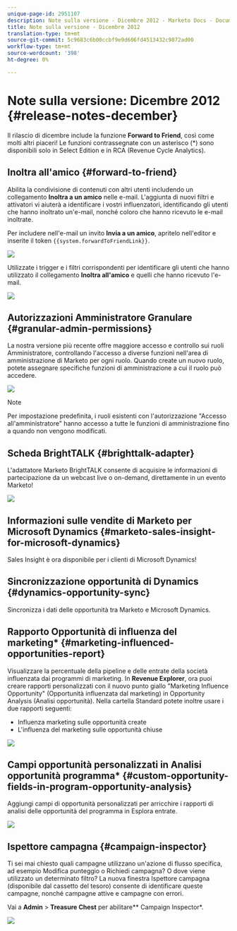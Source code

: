 ```yaml
---
unique-page-id: 2951107
description: Note sulla versione - Dicembre 2012 - Marketo Docs - Documentazione prodotto
title: Note sulla versione - Dicembre 2012
translation-type: tm+mt
source-git-commit: 5c9683c6b00ccbf9e9d606fd4513432c9872ad00
workflow-type: tm+mt
source-wordcount: '398'
ht-degree: 0%

---
```



# Note sulla versione: Dicembre 2012 {#release-notes-december}

Il rilascio di dicembre include la funzione **Forward to Friend**, così come molti altri piaceri! Le funzioni contrassegnate con un asterisco (*) sono disponibili solo in Select Edition e in RCA (Revenue Cycle Analytics).

## Inoltra all&#39;amico {#forward-to-friend}

Abilita la condivisione di contenuti con altri utenti includendo un collegamento **Inoltra a un amico** nelle e-mail. L&#39;aggiunta di nuovi filtri e attivatori vi aiuterà a identificare i vostri influenzatori, identificando gli utenti che hanno inoltrato un&#39;e-mail, nonché coloro che hanno ricevuto le e-mail inoltrate.

Per includere nell&#39;e-mail un invito **Invia a un amico**, apritelo nell&#39;editor e inserite il token `{{system.forwardToFriendLink}}`.

![](assets/image2014-9-23-10-3a50-3a45.png)

Utilizzate i trigger e i filtri corrispondenti per identificare gli utenti che hanno utilizzato il collegamento **Inoltra all&#39;amico** e quelli che hanno ricevuto l&#39;e-mail.

![](assets/image2014-9-23-10-3a50-3a56.png)

## Autorizzazioni Amministratore Granulare {#granular-admin-permissions}

La nostra versione più recente offre maggiore accesso e controllo sui ruoli Amministratore, controllando l&#39;accesso a diverse funzioni nell&#39;area di amministrazione di Marketo per ogni ruolo. Quando create un nuovo ruolo, potete assegnare specifiche funzioni di amministrazione a cui il ruolo può accedere.

![](assets/image2014-9-23-10-3a51-3a18.png)

>[!NOTE]
>
>Per impostazione predefinita, i ruoli esistenti con l&#39;autorizzazione &quot;Accesso all&#39;amministratore&quot; hanno accesso a tutte le funzioni di amministrazione fino a quando non vengono modificati.

## Scheda BrightTALK {#brighttalk-adapter}

L&#39;adattatore Marketo BrightTALK consente di acquisire le informazioni di partecipazione da un webcast live o on-demand, direttamente in un evento Marketo!

![](assets/image2014-9-23-10-3a51-3a31.png)

## Informazioni sulle vendite di Marketo per Microsoft Dynamics {#marketo-sales-insight-for-microsoft-dynamics}

Sales Insight è ora disponibile per i clienti di Microsoft Dynamics!

## Sincronizzazione opportunità di Dynamics {#dynamics-opportunity-sync}

Sincronizza i dati delle opportunità tra Marketo e Microsoft Dynamics.

## Rapporto Opportunità di influenza del marketing* {#marketing-influenced-opportunities-report}

Visualizzare la percentuale della pipeline e delle entrate della società influenzata dai programmi di marketing. In **Revenue Explorer**, ora puoi creare rapporti personalizzati con il nuovo punto giallo &quot;Marketing Influence Opportunity&quot; (Opportunità influenzata dal marketing) in Opportunity Analysis (Analisi opportunità). Nella cartella Standard potete inoltre usare i due rapporti seguenti:

* Influenza marketing sulle opportunità create
* L&#39;influenza del marketing sulle opportunità chiuse

![](assets/image2014-9-23-10-3a52-3a11.png)

## Campi opportunità personalizzati in Analisi opportunità programma* {#custom-opportunity-fields-in-program-opportunity-analysis}

Aggiungi campi di opportunità personalizzati per arricchire i rapporti di analisi delle opportunità del programma in Esplora entrate.

![](assets/image2014-9-23-10-3a52-3a23.png)

## Ispettore campagna {#campaign-inspector}

Ti sei mai chiesto quali campagne utilizzano un&#39;azione di flusso specifica, ad esempio Modifica punteggio o Richiedi campagna? O dove viene utilizzato un determinato filtro? La nuova finestra Ispettore campagna (disponibile dal cassetto del tesoro) consente di identificare queste campagne, nonché campagne attive e campagne con errori.

Vai a **Admin** > **Treasure Chest** per abilitare** Campaign Inspector*.

![](assets/image2014-9-23-10-3a52-3a39.png)


